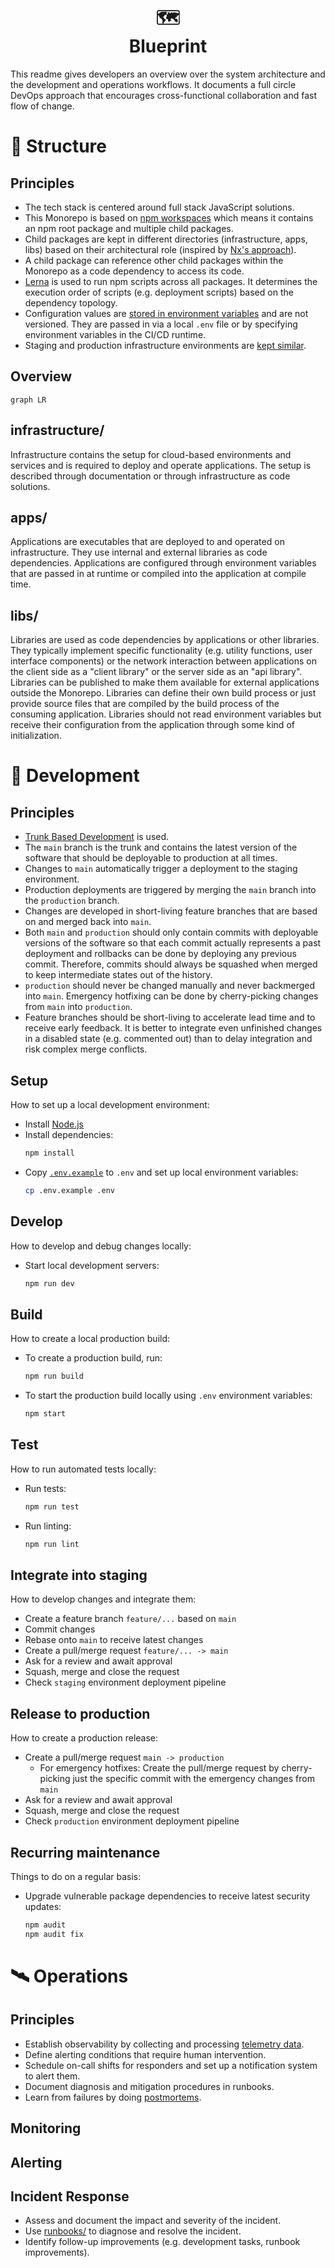 <div align="center">
  <h1>
    <div>🗺️</div>
    Blueprint
  </h1>
</div>

This readme gives developers an overview over the system architecture and the development and operations workflows. It documents a full circle DevOps approach that encourages cross-functional collaboration and fast flow of change.

# 🧬 Structure

## Principles

- The tech stack is centered around full stack JavaScript solutions.
- This Monorepo is based on [npm workspaces](https://docs.npmjs.com/cli/v7/using-npm/workspaces) which means it contains an npm root package and multiple child packages.
- Child packages are kept in different directories (infrastructure, apps, libs) based on their architectural role (inspired by [Nx's approach](https://nx.dev/structure/applications-and-libraries)).
- A child package can reference other child packages within the Monorepo as a code dependency to access its code.
- [Lerna](https://github.com/lerna/lerna) is used to run npm scripts across all packages. It determines the execution order of scripts (e.g. deployment scripts) based on the dependency topology.
- Configuration values are [stored in environment variables](https://12factor.net/config) and are not versioned. They are passed in via a local `.env` file or by specifying environment variables in the CI/CD runtime.
- Staging and production infrastructure environments are [kept similar](https://12factor.net/dev-prod-parity).

## Overview

```mermaid
graph LR

```

## infrastructure/

Infrastructure contains the setup for cloud-based environments and services and is required to deploy and operate applications. The setup is described through documentation or through infrastructure as code solutions.

## apps/

Applications are executables that are deployed to and operated on infrastructure. They use internal and external libraries as code dependencies. Applications are configured through environment variables that are passed in at runtime or compiled into the application at compile time.

## libs/

Libraries are used as code dependencies by applications or other libraries. They typically implement specific functionality (e.g. utility functions, user interface components) or the network interaction between applications on the client side as a "client library" or the server side as an "api library". Libraries can be published to make them available for external applications outside the Monorepo. Libraries can define their own build process or just provide source files that are compiled by the build process of the consuming application. Libraries should not read environment variables but receive their configuration from the application through some kind of initialization.

# 🚀 Development

## Principles

- [Trunk Based Development](https://trunkbaseddevelopment.com) is used.
- The `main` branch is the trunk and contains the latest version of the software that should be deployable to production at all times.
- Changes to `main` automatically trigger a deployment to the staging environment.
- Production deployments are triggered by merging the `main` branch into the `production` branch.
- Changes are developed in short-living feature branches that are based on and merged back into `main`.
- Both `main` and `production` should only contain commits with deployable versions of the software so that each commit actually represents a past deployment and rollbacks can be done by deploying any previous commit. Therefore, commits should always be squashed when merged to keep intermediate states out of the history.
- `production` should never be changed manually and never backmerged into `main`. Emergency hotfixing can be done by cherry-picking changes from `main` into `production`.
- Feature branches should be short-living to accelerate lead time and to receive early feedback. It is better to integrate even unfinished changes in a disabled state (e.g. commented out) than to delay integration and risk complex merge conflicts.

## Setup

How to set up a local development environment:

- Install [Node.js](https://nodejs.org)
- Install dependencies:
  ```sh
  npm install
  ```
- Copy [`.env.example`](./.env.example) to `.env` and set up local environment variables:
  ```sh
  cp .env.example .env
  ```

## Develop

How to develop and debug changes locally:

- Start local development servers:
  ```sh
  npm run dev
  ```

## Build

How to create a local production build:

- To create a production build, run:
  ```sh
  npm run build
  ```
- To start the production build locally using `.env` environment variables:
  ```sh
  npm start
  ```

## Test

How to run automated tests locally:

- Run tests:
  ```sh
  npm run test
  ```
- Run linting:
  ```sh
  npm run lint
  ```

## Integrate into staging

How to develop changes and integrate them:

- Create a feature branch `feature/...` based on `main`
- Commit changes
- Rebase onto `main` to receive latest changes
- Create a pull/merge request `feature/... -> main`
- Ask for a review and await approval
- Squash, merge and close the request
- Check `staging` environment deployment pipeline

## Release to production

How to create a production release:

- Create a pull/merge request `main -> production`
  - For emergency hotfixes: Create the pull/merge request by cherry-picking just the specific commit with the emergency changes from `main`
- Ask for a review and await approval
- Squash, merge and close the request
- Check `production` environment deployment pipeline

## Recurring maintenance

Things to do on a regular basis:

- Upgrade vulnerable package dependencies to receive latest security updates:
  ```sh
  npm audit
  npm audit fix
  ```

# 🛰️ Operations

## Principles

- Establish observability by collecting and processing [telemetry data](https://opentelemetry.io/docs/concepts/observability-primer).
- Define alerting conditions that require human intervention.
- Schedule on-call shifts for responders and set up a notification system to alert them.
- Document diagnosis and mitigation procedures in runbooks.
- Learn from failures by doing [postmortems](https://sre.google/workbook/postmortem-culture).

## Monitoring

## Alerting

## Incident Response

- Assess and document the impact and severity of the incident.
- Use [runbooks/](runbooks/) to diagnose and resolve the incident.
- Identify follow-up improvements (e.g. development tasks, runbook improvements).
